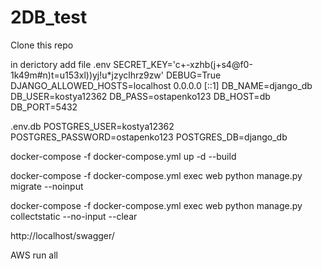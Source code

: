 # 2DB_test


Clone this repo 

in derictory add file 
.env
SECRET_KEY='c+-xzhb(j+s4@f0-1k49m#n)t=u153xl))yj!u*jzyclhrz9zw'
DEBUG=True
DJANGO_ALLOWED_HOSTS=localhost 0.0.0.0 [::1]
DB_NAME=django_db
DB_USER=kostya12362
DB_PASS=ostapenko123
DB_HOST=db
DB_PORT=5432


.env.db
POSTGRES_USER=kostya12362
POSTGRES_PASSWORD=ostapenko123
POSTGRES_DB=django_db

docker-compose -f docker-compose.yml up -d --build

docker-compose -f docker-compose.yml exec web python manage.py migrate --noinput

docker-compose -f docker-compose.yml exec web python manage.py collectstatic --no-input --clear

http://localhost/swagger/

AWS run all 
